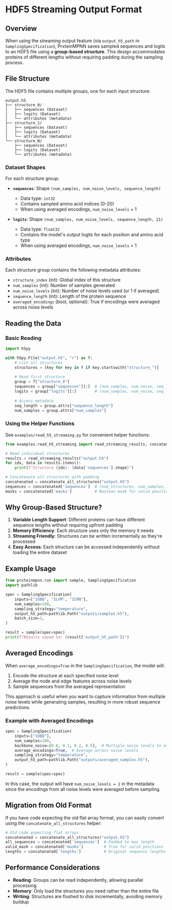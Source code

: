 # HDF5 Streaming Output Format

## Overview

When using the streaming output feature (via `output_h5_path` in `SamplingSpecification`), PrxteinMPNN saves sampled sequences and logits to an HDF5 file using a **group-based structure**. This design accommodates proteins of different lengths without requiring padding during the sampling process.

## File Structure

The HDF5 file contains multiple groups, one for each input structure:

```text
output.h5
├── structure_0/
│   ├── sequences (Dataset)
│   ├── logits (Dataset)
│   └── attributes (metadata)
├── structure_1/
│   ├── sequences (Dataset)
│   ├── logits (Dataset)
│   └── attributes (metadata)
└── structure_N/
    ├── sequences (Dataset)
    ├── logits (Dataset)
    └── attributes (metadata)
```

### Dataset Shapes

For each structure group:

- **`sequences`**: Shape `(num_samples, num_noise_levels, sequence_length)`
  - Data type: `int32`
  - Contains sampled amino acid indices (0-20)
  - When using averaged encodings, `num_noise_levels` = 1

- **`logits`**: Shape `(num_samples, num_noise_levels, sequence_length, 21)`
  - Data type: `float32`
  - Contains the model's output logits for each position and amino acid type
  - When using averaged encodings, `num_noise_levels` = 1

### Attributes

Each structure group contains the following metadata attributes:

- `structure_index` (int): Global index of this structure
- `num_samples` (int): Number of samples generated
- `num_noise_levels` (int): Number of noise levels used (or 1 if averaged)
- `sequence_length` (int): Length of the protein sequence
- `averaged_encodings` (bool, optional): True if encodings were averaged across noise levels

## Reading the Data

### Basic Reading

```python
import h5py

with h5py.File("output.h5", "r") as f:
    # List all structures
    structures = [key for key in f if key.startswith("structure_")]
    
    # Read first structure
    group = f["structure_0"]
    sequences = group["sequences"][:]  # (num_samples, num_noise, seq_len)
    logits = group["logits"][:]        # (num_samples, num_noise, seq_len, 21)
    
    # Access metadata
    seq_length = group.attrs["sequence_length"]
    num_samples = group.attrs["num_samples"]
```

### Using the Helper Functions

See `examples/read_h5_streaming.py` for convenient helper functions:

```python
from examples.read_h5_streaming import read_streaming_results, concatenate_all_structures

# Read individual structures
results = read_streaming_results("output.h5")
for idx, data in results.items():
    print(f"Structure {idx}: {data['sequences'].shape}")

# Concatenate all structures with padding
concatenated = concatenate_all_structures("output.h5")
sequences = concatenated['sequences']  # (num_structures, num_samples, num_noise, max_length)
masks = concatenated['masks']          # Boolean mask for valid positions
```

## Why Group-Based Structure?

1. **Variable Length Support**: Different proteins can have different sequence lengths without requiring upfront padding
2. **Memory Efficiency**: Each structure uses only the memory it needs
3. **Streaming Friendly**: Structures can be written incrementally as they're processed
4. **Easy Access**: Each structure can be accessed independently without loading the entire dataset

## Example Usage

```python
from prxteinmpnn.run import sample, SamplingSpecification
import pathlib

spec = SamplingSpecification(
    inputs=["1UBQ", "1LVM", "1CRN"],
    num_samples=100,
    sampling_strategy="temperature",
    output_h5_path=pathlib.Path("outputs/samples.h5"),
    batch_size=1,
)

result = sample(spec=spec)
print(f"Results saved to: {result['output_h5_path']}")
```

## Averaged Encodings

When `average_encodings=True` in the `SamplingSpecification`, the model will:

1. Encode the structure at each specified noise level
2. Average the node and edge features across noise levels
3. Sample sequences from the averaged representation

This approach is useful when you want to capture information from multiple noise levels while generating samples, resulting in more robust sequence predictions.

### Example with Averaged Encodings

```python
spec = SamplingSpecification(
    inputs=["1UBQ"],
    num_samples=100,
    backbone_noise=[0.0, 0.1, 0.2, 0.5],  # Multiple noise levels to average
    average_encodings=True,  # Average across noise levels
    sampling_strategy="temperature",
    output_h5_path=pathlib.Path("outputs/averaged_samples.h5"),
)

result = sample(spec=spec)
```

In this case, the output will have `num_noise_levels = 1` in the metadata since the encodings from all noise levels were averaged before sampling.

## Migration from Old Format

If you have code expecting the old flat array format, you can easily convert using the `concatenate_all_structures` helper:

```python
# Old code expecting flat arrays
concatenated = concatenate_all_structures("output.h5")
all_sequences = concatenated['sequences']  # Padded to max length
valid_mask = concatenated['masks']         # True for valid positions
lengths = concatenated['lengths']          # Original sequence lengths
```

## Performance Considerations

- **Reading**: Groups can be read independently, allowing parallel processing
- **Memory**: Only load the structures you need rather than the entire file
- **Writing**: Structures are flushed to disk incrementally, avoiding memory buildup
